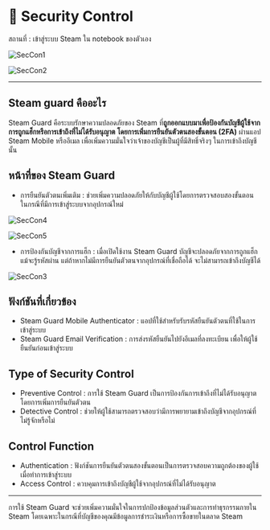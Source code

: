 # 🔐 Security Control

สถานที่ : เข้าสู่ระบบ Steam ใน notebook ของตัวเอง

![SecCon1](picture_github/sec_control1.jpg)

![SecCon2](picture_github/sec_control4.jpg)

---

## Steam guard คืออะไร
Steam Guard คือระบบรักษาความปลอดภัยของ Steam ที่**ถูกออกแบบมาเพื่อป้องกันบัญชีผู้ใช้จากการถูกแฮ็กหรือการเข้าถึงที่ไม่ได้รับอนุญาต** **โดยการเพิ่มการยืนยันตัวตนสองขั้นตอน (2FA)** ผ่านแอป Steam Mobile หรืออีเมล เพื่อเพิ่มความมั่นใจว่าเจ้าของบัญชีเป็นผู้ที่มีสิทธิ์จริงๆ ในการเข้าถึงบัญชีนั้น

## หน้าที่ของ Steam Guard
- การยืนยันตัวตนเพิ่มเติม : ช่วยเพิ่มความปลอดภัยให้กับบัญชีผู้ใช้โดยการตรวจสอบสองขั้นตอน ในกรณีที่มีการเข้าสู่ระบบจากอุปกรณ์ใหม่

![SecCon4](picture_github/sec_control4.jpg)

![SecCon5](picture_github/sec_control3.jpg)

- การป้องกันบัญชีจากการแฮ็ก : เมื่อเปิดใช้งาน Steam Guard บัญชีจะปลอดภัยจากการถูกแฮ็ก แม้จะรู้รหัสผ่าน แต่ถ้าหากไม่มีการยืนยันตัวตนจากอุปกรณ์ที่เชื่อถือได้ จะไม่สามารถเข้าถึงบัญชีได้

![SecCon3](picture_github/sec_control5.jpg)
  
##  ฟังก์ชันที่เกี่ยวข้อง
- Steam Guard Mobile Authenticator : แอปที่ใช้สำหรับรับรหัสยืนยันตัวตนที่ใช้ในการเข้าสู่ระบบ
- Steam Guard Email Verification : การส่งรหัสยืนยันไปยังอีเมลที่ลงทะเบียน เพื่อให้ผู้ใช้ยืนยันก่อนเข้าสู่ระบบ
  
##  Type of Security Control 
- Preventive Control : การใช้ Steam Guard เป็นการป้องกันการเข้าถึงที่ไม่ได้รับอนุญาต โดยการเพิ่มการยืนยันตัวตน
- Detective Control : ช่วยให้ผู้ใช้สามารถตรวจสอบว่ามีการพยายามเข้าถึงบัญชีจากอุปกรณ์ที่ไม่รู้จักหรือไม่
  
##  Control Function 
- Authentication : ฟังก์ชันการยืนยันตัวตนสองขั้นตอนเป็นการตรวจสอบความถูกต้องของผู้ใช้เมื่อทำการเข้าสู่ระบบ
- Access Control : ควบคุมการเข้าถึงบัญชีผู้ใช้จากอุปกรณ์ที่ไม่ได้รับอนุญาต

---
    
การใช้ Steam Guard จะช่วยเพิ่มความมั่นใจในการปกป้องข้อมูลส่วนตัวและการทำธุรกรรมภายใน Steam โดยเฉพาะในกรณีที่บัญชีของคุณมีข้อมูลการชำระเงินหรือการซื้อขายในตลาด Steam
